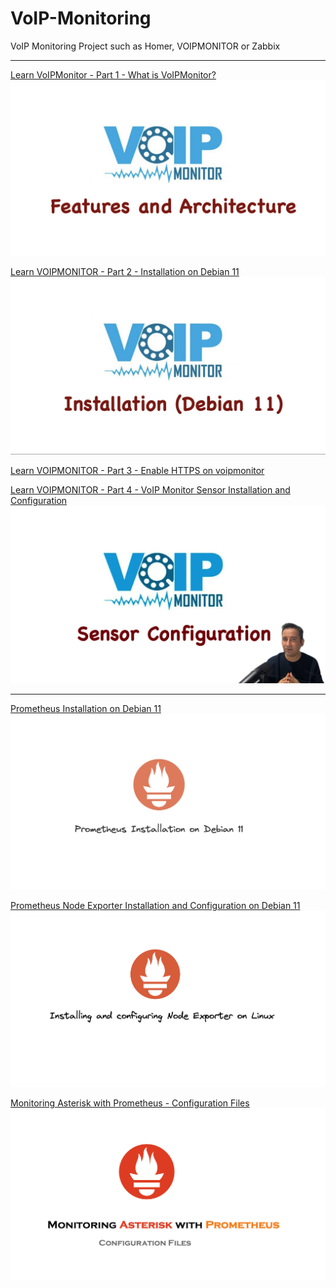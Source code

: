 # VoIP-Monitoring
VoIP Monitoring Project such as Homer, VOIPMONITOR or Zabbix

***
[Learn VoIPMonitor - Part 1 - What is VoIPMonitor? ](https://www.youtube.com/watch?v=klcd0Dmg9k4)
[![What is VoIPMonitor?](https://github.com/Omid-Mohajerani/VoIP-Monitoring/blob/main/screenshots/VoipMonitor_into-features-architecture.png?raw=true)](https://www.youtube.com/watch?v=klcd0Dmg9k4)


[Learn VOIPMONITOR - Part 2 - Installation on Debian 11](https://github.com/Omid-Mohajerani/VoIP-Monitoring/wiki/VoIPMonitor-Installation-%5BDebian-11%5D)
[![Install VoIPMonitor on Debian 11](https://github.com/Omid-Mohajerani/VoIP-Monitoring/blob/main/screenshots/voip_monitor_installation_on_Debian.png?raw=true)](https://www.youtube.com/watch?v=x0gNUcV41Fg)

[Learn VOIPMONITOR - Part 3 - Enable HTTPS on voipmonitor](https://github.com/Omid-Mohajerani/VoIP-Monitoring/wiki/Enable-SSL-for-voipmonitor)

[Learn VOIPMONITOR - Part 4 - VoIP Monitor Sensor Installation and Configuration](https://github.com/Omid-Mohajerani/VoIP-Monitoring/wiki/Installing-and-configuring-VoIPMonitor-Sensor-(Sniffer))
[![VoIP Monitor Sensor Installation and Configuration](https://github.com/Omid-Mohajerani/VoIP-Monitoring/blob/main/screenshots/voip_monitor_sensor_configuration.png?raw=true)](https://www.youtube.com/watch?v=x0gNUcV41Fg)


***

[Prometheus Installation on Debian 11](https://github.com/Omid-Mohajerani/VoIP-Monitoring/wiki/Prometheus-Installation-on-Debian-11)
[![Prometheus Installation on Debian 11](https://github.com/Omid-Mohajerani/VoIP-Monitoring/blob/main/screenshots/Prometheus_Installation_On_Debian11.png?raw=true)](https://github.com/Omid-Mohajerani/VoIP-Monitoring/wiki/Prometheus-Installation-on-Debian-11)


[Prometheus Node Exporter Installation and Configuration on Debian 11](https://github.com/Omid-Mohajerani/VoIP-Monitoring/wiki/Prometheus-Node-Exporter-Installation-and-Configuration-on-Debian-11)
[![Prometheus Node Exporter Installation and Configuration on Debian 11](https://github.com/Omid-Mohajerani/VoIP-Monitoring/blob/main/screenshots/Prometheus_Node_Exporter_On_Debian11.png?raw=true)](https://github.com/Omid-Mohajerani/VoIP-Monitoring/wiki/Prometheus-Node-Exporter-Installation-and-Configuration-on-Debian-11)


[Monitoring Asterisk with Prometheus - Configuration Files](https://github.com/Omid-Mohajerani/VoIP-Monitoring/wiki/Prometheus-Asterisk-Configuration-files)
[![Monitoring Asterisk with Prometheus - Configuration Files](https://github.com/Omid-Mohajerani/VoIP-Monitoring/blob/main/screenshots/Monitoring-Asterisk-Promtheus-config-files.png?raw=true)](https://github.com/Omid-Mohajerani/VoIP-Monitoring/wiki/Prometheus-Asterisk-Configuration-files)







